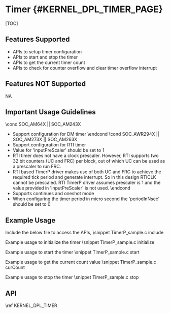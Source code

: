 # Timer {#KERNEL_DPL_TIMER_PAGE}

[TOC]

## Features Supported
- APIs to setup timer configuration
- APIs to start and stop the timer
- APIs to get the current timer count
- APIs to check for counter overflow and clear timer overflow interrupt

## Features NOT Supported

NA

## Important Usage Guidelines
\cond SOC_AM64X || SOC_AM243X
- Support configuration for DM timer
\endcond
\cond SOC_AWR294X || SOC_AM273X || SOC_AM263X
- Support configuration for RTI timer
- Value for 'inputPreScaler' should be set to 1
 - RTI timer does not have a clock prescaler. However, RTI supports two 32 bit counters (UC and FRC) per block, out of which UC can be used as a prescaler to run FRC. 
 - RTI based TimerP driver makes use of both UC and FRC to achieve the required tick period and generate interrupt. So in this design RTICLK cannot be prescaled. RTI TimerP driver assumes prescaler is 1 and the value provided in 'inputPreScaler' is not used.
\endcond
- Supports continues and oneshot mode
- When configuring the timer period in micro second the 'periodInNsec' should be set to 0


## Example Usage

Include the below file to access the APIs,
\snippet TimerP_sample.c include

Example usage to initialize the timer
\snippet TimerP_sample.c initialize

Example usage to start the timer
\snippet TimerP_sample.c start

Example usage to get the current count value
\snippet TimerP_sample.c curCount

Example usage to stop the timer
\snippet TimerP_sample.c stop

## API

\ref KERNEL_DPL_TIMER